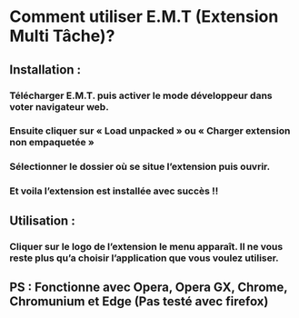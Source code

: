 # Comment utiliser E.M.T (Extension Multi Tâche)?

## Installation :
### Télécharger E.M.T. puis activer le mode développeur dans voter navigateur web.
### Ensuite cliquer sur  « Load unpacked » ou « Charger extension non empaquetée »
### Sélectionner le dossier où se situe l’extension puis ouvrir.
### Et voila l’extension est installée avec succès !!

## Utilisation :
### Cliquer sur le logo de l’extension le menu apparaît. Il ne vous reste plus qu’a choisir l’application que vous voulez utiliser.



## PS : Fonctionne avec Opera, Opera GX, Chrome, Chromunium et Edge (Pas testé avec firefox)
